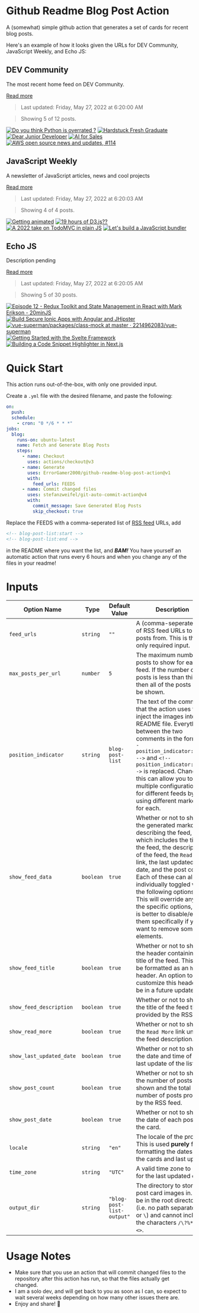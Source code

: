# Github Readme Blog Post Action

A (somewhat) simple github action that generates a set of cards for recent blog posts.

Here's an example of how it looks given the URLs for DEV Community, JavaScript Weekly, and Echo JS:

<!-- post-list:start -->
## DEV Community

The most recent home feed on DEV Community.

[Read more](https://dev.to)
> Last updated: Friday, May 27, 2022 at 6:20:00 AM

> Showing 5 of 12 posts.

[![Do you think Python is overrated ?](https://raw.githubusercontent.com/ErrorGamer2000/github-readme-blog-post-action/main/generated_files/DEV_Community/Do_you_think_Python_is_overrated__.svg)](https://dev.to/bekbrace/do-you-think-python-language-is-overrated--4eh2)
[![Hardstuck Fresh Graduate](https://raw.githubusercontent.com/ErrorGamer2000/github-readme-blog-post-action/main/generated_files/DEV_Community/Hardstuck_Fresh_Graduate.svg)](https://dev.to/sem1colons/hardstuck-fresh-graduate-5ecp)
[![Dear Junior Developer](https://raw.githubusercontent.com/ErrorGamer2000/github-readme-blog-post-action/main/generated_files/DEV_Community/Dear_Junior_Developer.svg)](https://dev.to/glowreeyah/dear-junior-developer-4he)
[![AI for Sales](https://raw.githubusercontent.com/ErrorGamer2000/github-readme-blog-post-action/main/generated_files/DEV_Community/AI_for_Sales.svg)](https://dev.to/ochwada/ai-for-sales-d9m)
[![AWS open source news and updates, #114](https://raw.githubusercontent.com/ErrorGamer2000/github-readme-blog-post-action/main/generated_files/DEV_Community/AWS_open_source_news_and_updates___114.svg)](https://dev.to/aws/aws-open-source-news-and-updates-114-51ng)


## JavaScript Weekly

A newsletter of JavaScript articles, news and cool projects

[Read more](https://javascriptweekly.com/)
> Last updated: Friday, May 27, 2022 at 6:20:03 AM

> Showing 4 of 4 posts.

[![Getting animated](https://raw.githubusercontent.com/ErrorGamer2000/github-readme-blog-post-action/main/generated_files/JavaScript_Weekly/Getting_animated.svg)](https://javascriptweekly.com/issues/590)
[![19 hours of D3.js??](https://raw.githubusercontent.com/ErrorGamer2000/github-readme-blog-post-action/main/generated_files/JavaScript_Weekly/19_hours_of_D3.js__.svg)](https://javascriptweekly.com/issues/589)
[![A 2022 take on TodoMVC in plain JS](https://raw.githubusercontent.com/ErrorGamer2000/github-readme-blog-post-action/main/generated_files/JavaScript_Weekly/A_2022_take_on_TodoMVC_in_plain_JS.svg)](https://javascriptweekly.com/issues/588)
[![Let's build a JavaScript bundler](https://raw.githubusercontent.com/ErrorGamer2000/github-readme-blog-post-action/main/generated_files/JavaScript_Weekly/Let's_build_a_JavaScript_bundler.svg)](https://javascriptweekly.com/issues/587)


## Echo JS

Description pending

[Read more](
http://www.echojs.com
)
> Last updated: Friday, May 27, 2022 at 6:20:05 AM

> Showing 5 of 30 posts.

[![Episode 12 - Redux Toolkit and State Management in React with Mark Erikson - 20minJS](https://raw.githubusercontent.com/ErrorGamer2000/github-readme-blog-post-action/main/generated_files/_Echo_JS_/Episode_12_-_Redux_Toolkit_and_State_Management_in_React_with_Mark_Erikson_-_20minJS.svg)](https://podcast.20minjs.com/1952066/10665172-episode-12-redux-toolkit-and-state-management-in-react-with-mark-erikson)
[![Build Secure Ionic Apps with Angular and JHipster](https://raw.githubusercontent.com/ErrorGamer2000/github-readme-blog-post-action/main/generated_files/_Echo_JS_/Build_Secure_Ionic_Apps_with_Angular_and_JHipster.svg)](https://auth0.com/blog/ionic-angular-jhipster/)
[![vue-superman/packages/class-mock at master · 2214962083/vue-superman](https://raw.githubusercontent.com/ErrorGamer2000/github-readme-blog-post-action/main/generated_files/_Echo_JS_/vue-superman_packages_class-mock_at_master_·_2214962083_vue-superman.svg)](https://github.com/2214962083/vue-superman)
[![Getting Started with the Svelte Framework](https://raw.githubusercontent.com/ErrorGamer2000/github-readme-blog-post-action/main/generated_files/_Echo_JS_/Getting_Started_with_the_Svelte_Framework.svg)](https://cfe.dev/events/gettings-started-with-svelte/)
[![Building a Code Snippet Highlighter in Next.js](https://raw.githubusercontent.com/ErrorGamer2000/github-readme-blog-post-action/main/generated_files/_Echo_JS_/Building_a_Code_Snippet_Highlighter_in_Next.js.svg)](https://blog.openreplay.com/building-a-code-snippet-highlighter-in-next-js)


<!-- post-list:end -->

# Quick Start

This action runs out-of-the-box, with only one provided input.

Create a `.yml` file with the desired filename, and paste the following:

```yml
on:
  push:
  schedule:
    - cron: "0 */6 * * *"
jobs:
  blog:
    runs-on: ubuntu-latest
    name: Fetch and Generate Blog Posts
    steps:
      - name: Checkout
        uses: actions/checkout@v3
      - name: Generate
        uses: ErrorGamer2000/github-readme-blog-post-action@v1
        with:
          feed_urls: FEEDS
      - name: Commit changed files
        uses: stefanzweifel/git-auto-commit-action@v4
        with:
          commit_message: Save Generated Blog Posts
          skip_checkout: true
```

Replace the FEEDS with a comma-seperated list of [RSS feed](https://rss.com/blog/how-do-rss-feeds-work/) URLs, add

```md
<!-- blog-post-list:start -->
<!-- blog-post-list:end -->
```

in the README where you want the list, and **_BAM!_** You have yourself an automatic action that runs every 6 hours and when you change any of the files in your readme!

# Inputs

<table>
  <thead>
    <tr>
      <th>Option Name</th>
      <th>Type</th>
      <th>Default Value</th>
      <th>Description</th>
    </tr>
  </thead>
  <tbody>
    <tr>
      <td><code>feed_urls</code></td>
      <td><code>string</code></td>
      <td><code>""</code></td>
      <td>A (comma-seperated) list of RSS feed URLs to load posts from. This is the only required input.</td>
    </tr>
    <tr>
      <td><code>max_posts_per_url</code></td>
      <td><code>number</code></td>
      <td><code>5</code></td>
      <td>The maximum number of posts to show for each feed. If the number of posts is less than this, then all of the posts will be shown.</td>
    </tr>
    <tr>
      <td><code>position_indicator</code></td>
      <td><code>string</code></td>
      <td><code>blog-post-list</code></td>
      <td>The text of the comments that the action uses to inject the images into the README file. Everything between the two comments in the form <code>&lt;!-- position_indicator:start --&gt;</code> and <code>&lt;!-- position_indicator:end --&gt;</code> is replaced. Changing this can allow you to use multiple configurations for different feeds by using different markers for each.</td>
    </tr>
    <tr>
      <td><code>show_feed_data</code></td>
      <td><code>boolean</code></td>
      <td><code>true</code></td>
      <td>Whether or not to show the generated markdown describing the feed, which includes the title of the feed, the description of the feed, the <code>Read More</code> link, the last updated date, and the post count. Each of these can also be individually toggled with the following options. This will override any of the specific options, so it is better to disable/enable them specifically if you want to remove some elements.</td>
    </tr>
    <tr>
      <td><code>show_feed_title</code></td>
      <td><code>boolean</code></td>
      <td><code>true</code></td>
      <td>Whether or not to show the header containing the title of the feed. This will be formatted as an <code>h2</code> header. An option to customize this header will be in a future update.</td>
    </tr>
    <tr>
      <td><code>show_feed_description</code></td>
      <td><code>boolean</code></td>
      <td><code>true</code></td>
      <td>Whether or not to show the title of the feed that is provided by the RSS feed.</td>
    </tr>
    <tr>
      <td><code>show_read_more</code></td>
      <td><code>boolean</code></td>
      <td><code>true</code></td>
      <td>Whether or not to show the <code>Read More</code> link under the feed description.</td>
    </tr>
    <tr>
      <td><code>show_last_updated_date</code></td>
      <td><code>boolean</code></td>
      <td><code>true</code></td>
      <td>Whether or not to show the date and time of the last update of the list.</td>
    </tr>
    <tr>
      <td><code>show_post_count</code></td>
      <td><code>boolean</code></td>
      <td><code>true</code></td>
      <td>Whether or not to show the number of posts shown and the total number of posts provided by the RSS feed.</td>
    </tr>
    <tr>
      <td><code>show_post_date</code></td>
      <td><code>boolean</code></td>
      <td><code>true</code></td>
      <td>Whether or not to show the date of each post on the card.</td>
    </tr>
    <tr>
      <td><code>locale</code></td>
      <td><code>string</code></td>
      <td><code>"en"</code></td>
      <td>The locale of the project. This is used <strong>purely</strong> for formatting the dates of the cards and last update.</td>
    </tr>
    <tr>
      <td><code>time_zone</code></td>
      <td><code>string</code></td>
      <td><code>"UTC"</code></td>
      <td>A valid time zone to use for the last updated date.</td>
    </tr>
    <tr>
      <td><code>output_dir</code></td>
      <td><code>string</code></td>
      <td><code>"blog-post-list-output"</code></td>
      <td>The directory to store the post card images in. Must be in the root directory (i.e. no path separators <code>/</code> or <code>\</code>) and cannot include the characters <code>/\?%*:|"&lt;&gt;</code>.</td>
    </tr>
<!--
    <tr>
      <td><code></code></td>
      <td><cde></cde></td>
      <td><code></code></td>
      <td></td>
    </tr>
-->
  </tbody>
</table>

# Usage Notes

- Make sure that you use an action that will commit changed files to the repository after this action has run, so that the files actually get changed.
- I am a solo dev, and will get back to you as soon as I can, so expect to wait several weeks depending on how many other issues there are.
- Enjoy and share! 🤗
